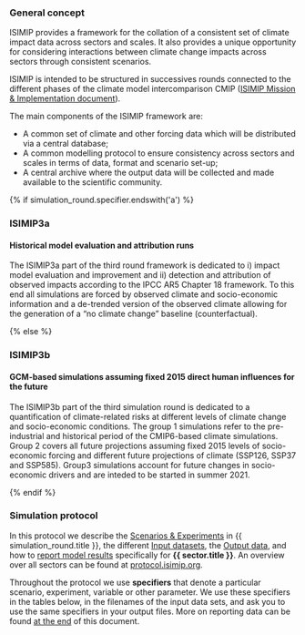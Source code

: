 ### General concept

ISIMIP provides a framework for the collation of a consistent set of climate impact data across sectors and scales. It also provides a unique opportunity for considering interactions between climate change impacts across sectors through consistent scenarios.

ISIMIP is intended to be structured in successives rounds connected to the different phases of the climate model intercomparison CMIP ([ISIMIP Mission & Implementation document](https://www.isimip.org/documents/355/MissionAndImplementation_12Sep2018.pdf)).

The main components of the ISIMIP framework are:

* A common set of climate and other forcing data which will be distributed via a central database;
* A common modelling protocol to ensure consistency across sectors and scales in terms of data, format and scenario set-up;
* A central archive where the output data will be collected and made available to the scientific community.

{% if simulation_round.specifier.endswith('a') %}

### ISIMIP3a

#### Historical model evaluation and attribution runs

The ISIMIP3a part of the third round framework is dedicated to i) impact model evaluation and improvement and ii) detection and attribution of observed impacts according to the IPCC AR5 Chapter 18 framework. To this end all simulations are forced by observed climate and socio-economic information and a de-trended version of the observed climate allowing for the generation of a “no climate change” baseline (counterfactual).

{% else %}

### ISIMIP3b

#### GCM-based simulations assuming fixed 2015 direct human influences for the future

The ISIMIP3b part of the third simulation round is dedicated to a quantification of climate-related risks at different levels of climate change and socio-economic conditions. The group 1 simulations refer to the pre-industrial and historical period of the CMIP6-based climate simulations. Group 2 covers all future projections assuming fixed 2015 levels of socio-economic forcing and different future projections of climate (SSP126, SSP37 and SSP585). Group3 simulations account for future changes in socio-economic drivers and are inteded to be started in summer 2021.

{% endif %}

### Simulation protocol

In this protocol we describe the [Scenarios & Experiments](#scenarios-experiments) in {{ simulation_round.title }}, the different [Input datasets](#input-data), the [Output data](#output-data), and how to [report model results](#reporting-model-results) specifically for **{{ sector.title }}**. An overview over all sectors can be found at [protocol.isimip.org](https://protocol.isimip.org).

Throughout the protocol we use **specifiers** that denote a particular scenario, experiment, variable or other parameter. We use these specifiers in the tables below, in the filenames of the input data sets, and ask you to use the same specifiers in your output files. More on reporting data can be found [at the end](#reporting-model-results) of this document.
